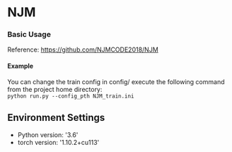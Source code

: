 # NJM
### Basic Usage
Reference: https://github.com/NJMCODE2018/NJM

#### Example
You can change the train config in config/
execute the following command from the project home directory:<br/>
	``python run.py --config_pth NJM_train.ini``

## Environment Settings
- Python version:  '3.6'
- torch version: '1.10.2+cu113'
